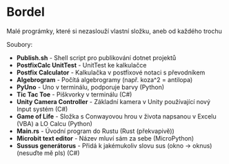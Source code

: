 # Bordel
Malé prográmky, které si nezaslouží vlastní složku, aneb od každého trochu

Soubory:
- **Publish.sh** - Shell script pro publikování dotnet projektů
- **PostfixCalc UnitTest** - UnitTest ke kalkulačce
- **Postfix Calculator** - Kalkulačka v postfixové notaci s převodníkem
- **Algebrogram** - Počítá algebrogramy (např. koza^2 = antilopa)
- **PyUno** - Uno v terminálu, podporuje barvy (Python)
- **Tic Tac Toe** - Piškvorky v terminálu (C#)
- **Unity Camera Controller** - Základní kamera v Unity používající nový Input systém (C#)
- **Game of Life** - Složka s Conwayovou hrou v života napsanou v Excelu (VBA) a LO Calcu (Python)
- **Main.rs** - Úvodní program do Rustu (Rust (překvapivě))
- **Microbit text editor** - Název mluví sám za sebe (MicroPython)
- **Sussus generátorus** - Přidá k jakémukoliv slovu sus (okno -> oknus) (nesuďte mě pls) (C#)
